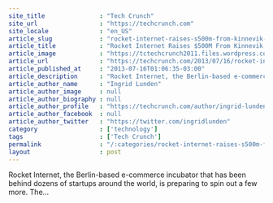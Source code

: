 ```yaml
---
site_title               : "Tech Crunch"
site_url                 : "https://techcrunch.com"
site_locale              : "en_US"
article_slug             : "rocket-internet-raises-s500m-from-kinnevik-and-access-plans-more-e-commerce-in-emerging-markets"
article_title            : "Rocket Internet Raises $500M From Kinnevik And Access, Plans More E-Commerce In Emerging Markets"
article_image            : "https://tctechcrunch2011.files.wordpress.com/2013/02/rocket_internet_logo.jpg?w=200&h=40&crop=1"
article_url              : "https://techcrunch.com/2013/07/16/rocket-internet-raises-500m-from-kinnevik-and-access-plans-more-e-commerce-in-emerging-markets/"
article_published_at     : "2013-07-16T01:06:35-03:00"
article_description      : "Rocket Internet, the Berlin-based e-commerce incubator that has been behind dozens of startups around the world, is preparing to spin out a few more. The..."
article_author_name      : "Ingrid Lunden"
article_author_image     : null
article_author_biography : null
article_author_profile   : "https://techcrunch.com/author/ingrid-lunden/"
article_author_facebook  : null
article_author_twitter   : "https://twitter.com/ingridlunden"
category                 : ['technology']
tags                     : ['Tech Crunch']
permalink                : "/:categories/rocket-internet-raises-s500m-from-kinnevik-and-access-plans-more-e-commerce-in-emerging-markets/"
layout                   : post
---
```


Rocket Internet, the Berlin-based e-commerce incubator that has been behind dozens of startups around the world, is preparing to spin out a few more. The...
